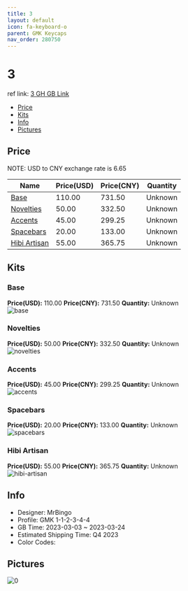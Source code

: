```yaml
---
title: 3 
layout: default
icon: fa-keyboard-o
parent: GMK Keycaps
nav_order: 280750
---
```


# 3 

ref link: [3 GH GB Link](https://geekhack.org/index.php?topic=119704.0)

* [Price](#price)
* [Kits](#kits)
* [Info](#info)
* [Pictures](#pictures)

## Price

NOTE: USD to CNY exchange rate is 6.65

| Name          | Price(USD)   |  Price(CNY) | Quantity |
| ------------- | ------------ |  ---------- | -------- |
|[Base](#base)|110.00|731.50|Unknown|
|[Novelties](#novelties)|50.00|332.50|Unknown|
|[Accents](#accents)|45.00|299.25|Unknown|
|[Spacebars](#spacebars)|20.00|133.00|Unknown|
|[Hibi Artisan](#hibi-artisan)|55.00|365.75|Unknown|


## Kits
### Base  
**Price(USD):** 110.00	**Price(CNY):** 731.50	**Quantity:** Unknown  
<img src="{{ 'assets/images/gmk-keycaps/3/kits_pics/base.jpg' | relative_url }}" alt="base" class="image featured">

### Novelties  
**Price(USD):** 50.00	**Price(CNY):** 332.50	**Quantity:** Unknown  
<img src="{{ 'assets/images/gmk-keycaps/3/kits_pics/novelties.jpg' | relative_url }}" alt="novelties" class="image featured">

### Accents  
**Price(USD):** 45.00	**Price(CNY):** 299.25	**Quantity:** Unknown  
<img src="{{ 'assets/images/gmk-keycaps/3/kits_pics/accents.jpg' | relative_url }}" alt="accents" class="image featured">

### Spacebars  
**Price(USD):** 20.00	**Price(CNY):** 133.00	**Quantity:** Unknown  
<img src="{{ 'assets/images/gmk-keycaps/3/kits_pics/spacebars.jpg' | relative_url }}" alt="spacebars" class="image featured">

### Hibi Artisan  
**Price(USD):** 55.00	**Price(CNY):** 365.75	**Quantity:** Unknown  
<img src="{{ 'assets/images/gmk-keycaps/3/kits_pics/hibi-artisan.jpg' | relative_url }}" alt="hibi-artisan" class="image featured">

## Info
* Designer: MrBingo  
* Profile: GMK 1-1-2-3-4-4  
* GB Time: 2023-03-03 ~ 2023-03-24  
* Estimated Shipping Time: Q4 2023  
* Color Codes:  


## Pictures  
<img src="{{ 'assets/images/gmk-keycaps/3/rendering_pics/0.jpg' | relative_url }}" alt="0" class="image featured">
